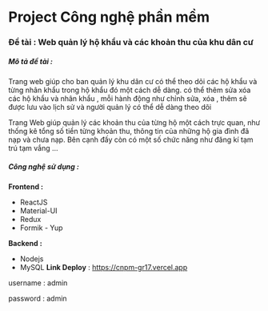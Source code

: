 # Project Công nghệ phần mềm
### Đề tài : Web quản lý hộ khẩu và các khoản thu của khu dân cư
##### Mô tả đề tài :
  Trang web giúp cho ban quản lý khu dân cư có thể theo dõi các hộ khẩu và từng nhân khẩu trong hộ khẩu đó một cách dễ dàng. có thể thêm sửa xóa các hộ khẩu và nhân khẩu , mỗi hành động như chỉnh sửa, xóa , thêm sẽ được lưu vào lịch sử và người quản lý có thể dễ dàng theo dõi

Trang Web giúp  quản lý các khoản thu của từng hộ một cách trực quan, như thống kê tổng số tiền từng khoản thu, thông tin của những hộ gia đình đã nạp và chưa nạp.
Bên cạnh đấy còn có một số chức năng như đăng kí tạm trú tạm vắng ...
##### Công nghệ sử dụng :
**Frontend :**
- ReactJS
- Material-UI
- Redux
- Formik - Yup

**Backend :**
- Nodejs
- MySQL
**Link Deploy** : https://cnpm-gr17.vercel.app

username : admin

password : admin
